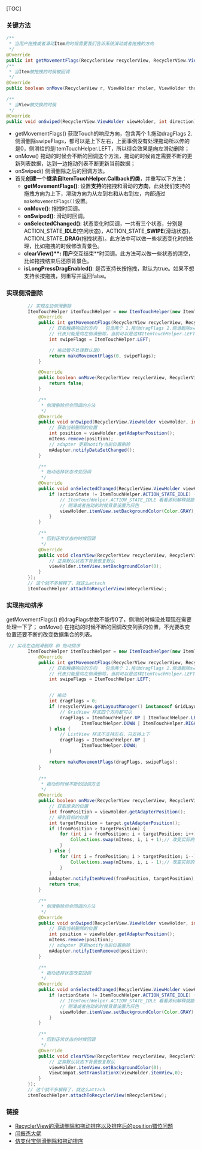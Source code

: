 [TOC]

### 关键方法

```java
/**
 * 当用户拖拽或者滑动Item的时候需要我们告诉系统滑动或者拖拽的方向
 */
@Override
public int getMovementFlags(RecyclerView recyclerView, RecyclerView.ViewHolder viewHolder) {}
/**
 * 当Item被拖拽的时候被回调
 */
@Override
public boolean onMove(RecyclerView r, ViewHolder rholer, ViewHolder tholder) {}

/**
 * 当View被交换的时候
 */
@Override
public void onSwiped(RecyclerView.ViewHolder viewHolder, int direction) {}
```

- getMovementFlags() 获取Touch的响应方向，包含两个 1.拖动dragFlags 2.侧滑删除swipeFlags，都可以是上下左右，上面事例没有处理拖动所以传的是0，侧滑给的是ItemTouchHelper.LEFT，所以待会效果是向左滑动删除；
- onMove() 拖动的时候会不断的回调这个方法，拖动的时候肯定需要不断的更新列表数据，达到一边拖动列表不断更新当前数据；
- onSwiped() 侧滑删除之后的回调方法。
- 首先**创建**一个**继承自ItemTouchHelper.Callback的类**，并重写以下方法：
  - **getMovementFlags()**: 设置**支持**的拖拽和滑动的**方向**，此处我们支持的拖拽方向为上下，滑动方向为从左到右和从右到左，内部通过`makeMovementFlags()`设置。
  - **onMove()**: 拖拽时回调。
  - **onSwiped()**: 滑动时回调。
  - **onSelectedChanged()**: 状态变化时回调，一共有三个状态，分别是ACTION_STATE_**IDLE**(空闲状态)，ACTION_STATE_**SWIPE**(滑动状态)，ACTION_STATE_**DRAG**(拖拽状态)。此方法中可以做一些状态变化时的处理，比如拖拽的时候修改背景色。
  - **clearView()\**: 用户**交互结束**时回调。此方法可以做一些状态的清空，比如拖拽结束后还原背景色。
  - **isLongPressDragEnabled()**: 是否支持长按拖拽，默认为true。如果不想支持长按拖拽，则重写并返回false。

### 实现侧滑删除

```java
        // 实现左边侧滑删除
        ItemTouchHelper itemTouchHelper = new ItemTouchHelper(new ItemTouchHelper.Callback() {
            @Override
            public int getMovementFlags(RecyclerView recyclerView, RecyclerView.ViewHolder viewHolder) {
                // 获取触摸响应的方向   包含两个 1.拖动dragFlags 2.侧滑删除swipeFlags
                // 代表只能是向左侧滑删除，当前可以是这样ItemTouchHelper.LEFT|ItemTouchHelper.RIGHT
                int swipeFlags = ItemTouchHelper.LEFT;

                // 拖动暂不处理默认是0
                return makeMovementFlags(0, swipeFlags);
            }

            @Override
            public boolean onMove(RecyclerView recyclerView, RecyclerView.ViewHolder viewHolder, RecyclerView.ViewHolder target) {
                return false;
            }

            /**
             * 侧滑删除后会回调的方法
             */
            @Override
            public void onSwiped(RecyclerView.ViewHolder viewHolder, int direction) {
                // 获取当前删除的位置
                int position = viewHolder.getAdapterPosition();
                mItems.remove(position);
                // adapter 更新notify当前位置删除
                mAdapter.notifyDataSetChanged();
            }

            /**
             * 拖动选择状态改变回调
             */
            @Override
            public void onSelectedChanged(RecyclerView.ViewHolder viewHolder, int actionState) {
                if (actionState != ItemTouchHelper.ACTION_STATE_IDLE) {
                    // ItemTouchHelper.ACTION_STATE_IDLE 看看源码解释就能理解了
                    // 侧滑或者拖动的时候背景设置为灰色
                    viewHolder.itemView.setBackgroundColor(Color.GRAY);
                }
            }

            /**
             * 回到正常状态的时候回调
             */
            @Override
            public void clearView(RecyclerView recyclerView, RecyclerView.ViewHolder viewHolder) {
                // 正常默认状态下背景恢复默认
                viewHolder.itemView.setBackgroundColor(0);
            }
        });
        // 这个就不多解释了，就这么attach
        itemTouchHelper.attachToRecyclerView(mRecyclerView);
```



### 实现拖动排序

getMovementFlags() 的dragFlags参数不能传0了，侧滑的时候没处理现在需要处理一下了；
onMove() 在拖动的时候不断的回调改变列表的位置，不光要改变位置还要不断的改变数据集合的列表。

```java
 // 实现左边侧滑删除 和 拖动排序
        ItemTouchHelper itemTouchHelper = new ItemTouchHelper(new ItemTouchHelper.Callback() {
            @Override
            public int getMovementFlags(RecyclerView recyclerView, RecyclerView.ViewHolder viewHolder) {
                // 获取触摸响应的方向   包含两个 1.拖动dragFlags 2.侧滑删除swipeFlags
                // 代表只能是向左侧滑删除，当前可以是这样ItemTouchHelper.LEFT|ItemTouchHelper.RIGHT
                int swipeFlags = ItemTouchHelper.LEFT;


                // 拖动
                int dragFlags = 0;
                if (recyclerView.getLayoutManager() instanceof GridLayoutManager) {
                    // GridView 样式四个方向都可以
                    dragFlags = ItemTouchHelper.UP | ItemTouchHelper.LEFT |
                            ItemTouchHelper.DOWN | ItemTouchHelper.RIGHT;
                } else {
                    // ListView 样式不支持左右，只支持上下
                    dragFlags = ItemTouchHelper.UP |
                            ItemTouchHelper.DOWN;
                }

                return makeMovementFlags(dragFlags, swipeFlags);
            }

            /**
             * 拖动的时候不断的回调方法
             */
            @Override
            public boolean onMove(RecyclerView recyclerView, RecyclerView.ViewHolder viewHolder, RecyclerView.ViewHolder target) {
                // 获取原来的位置
                int fromPosition = viewHolder.getAdapterPosition();
                // 得到目标的位置
                int targetPosition = target.getAdapterPosition();
                if (fromPosition > targetPosition) {
                    for (int i = fromPosition; i < targetPosition; i++) {
                        Collections.swap(mItems, i, i + 1);// 改变实际的数据集
                    }
                } else {
                    for (int i = fromPosition; i > targetPosition; i--) {
                        Collections.swap(mItems, i, i - 1);// 改变实际的数据集
                    }
                }
                mAdapter.notifyItemMoved(fromPosition, targetPosition);
                return true;
            }

            /**
             * 侧滑删除后会回调的方法
             */
            @Override
            public void onSwiped(RecyclerView.ViewHolder viewHolder, int direction) {
                // 获取当前删除的位置
                int position = viewHolder.getAdapterPosition();
                mItems.remove(position);
                // adapter 更新notify当前位置删除
                mAdapter.notifyItemRemoved(position);
            }

            /**
             * 拖动选择状态改变回调
             */
            @Override
            public void onSelectedChanged(RecyclerView.ViewHolder viewHolder, int actionState) {
                if (actionState != ItemTouchHelper.ACTION_STATE_IDLE) {
                    // ItemTouchHelper.ACTION_STATE_IDLE 看看源码解释就能理解了
                    // 侧滑或者拖动的时候背景设置为灰色
                    viewHolder.itemView.setBackgroundColor(Color.GRAY);
                }
            }

            /**
             * 回到正常状态的时候回调
             */
            @Override
            public void clearView(RecyclerView recyclerView, RecyclerView.ViewHolder viewHolder) {
                // 正常默认状态下背景恢复默认
                viewHolder.itemView.setBackgroundColor(0);
                ViewCompat.setTranslationX(viewHolder.itemView,0);
            }
        });
        // 这个就不多解释了，就这么attach
        itemTouchHelper.attachToRecyclerView(mRecyclerView);
```



### 链接

- [RecyclerView的滑动删除和拖动排序以及排序后的position错位问题](https://blog.csdn.net/u011343735/article/details/80741964)
- [闫振杰大佬](https://blog.csdn.net/yanzhenjie1003/article/details/51935982)
- [仿支付宝侧滑删除和拖动排序](https://www.jianshu.com/p/8e63a4b2a50c)